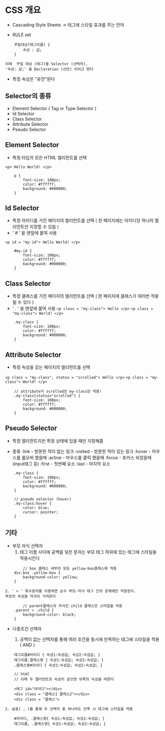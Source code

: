 # CSS 개요

* Cascading Style Sheets
	-> 태그에 스타일 효과를 주는 언어
	
* RULE set
```
	꾸밀대상(태그이름) {
		속성 : 값;
	}
```	
	이때  꾸밀 대상 (태그)을 Selector (선택자),
	'속성: 값;' 을 Declaration (선언) 이라고 한다
	
* 특징
	속성은 "유전"된다

## Selector의 종류
* Element Selector ( Tag or Type Selector )
* Id Selector
* Class Selector
* Attribute Selector
* Pseudo Selector


## Element Selector
* 특정 타입의 모든 HTML 엘리먼트를 선택

`<p> Hello World! </p>`
```
	p {
		font-size: 100px;
		color: #ffffff;
		background: #000000;
	}
```

## Id Selector
* 특정 아이디를 가진 페이지의 엘리먼트를 선택
	( 한 페이지에는 아이디당 하나의 엘리먼트만 지정할 수 있음 )
* ' # ‘ 을 맨앞에 붙여 사용

`<p id = "my-id"> Hello World! </p>`
```
	#my-id {
		font-size: 100px;
		color: #ffffff;
		background: #000000;
	}
```

## Class Selector
* 특정 클래스를 가진 페이지의 엘리먼트를 선택
	( 한 페이지에 클래스가 여러번 적용될 수 있다 )
* ' . ' 을 맨앞에 붙여 사용
`<p class = "my-class"> Hello </p>`
`<p class = "my-class"> World! </p>`
```
	.my-class {
		font-size: 100px;
		color: #ffffff;
		background: #000000;
	}
```

## Attribute Selector
* 특정 속성을 갖는 페이지의 엘리먼트를 선택
 
`<p class = "my-class", status = "scrolled"> Hello </p>`
`<p class = "my-class"> World! </p>`
```
	// attribute가 scrolled인 my-class만 적용!
	.my-class[status="scrolled"] {
		font-size: 100px;
		color: #ffffff;
		background: #000000;
	}
```

## Pseudo Selector
* 특정 엘리먼트지만 특정 상태에 있을 때만 지정해줌

* 종류
	:link - 방문한 적이 없는 링크
	:visited - 방문한 적이 있는 링크
	:hover - 마우스를 롤오버 했을때
	:active - 마우스를 클릭 했을때
	:focus - 포커스 되었을때(input태그 등)
	:first - 첫번째 요소
	:last - 마지막 요소
	
```
	.my-class {
		font-size: 100px;
		color: #ffffff;
		background: #000000;
	}

	// pseudo selector (hover)
	.my-class:hover {
		color: blue;
		cursor: pointer;
	}
```


## 기타
* 부모 자식 선택자
	1. 태그 이름 사이에 공백을 넣은 문자는 부모 태그 하위에 있는 태그에 스타일을 적용시킨다
```
		// box 클래스 내부의 모든 yellow-box클래스에 적용
	div.box .yellow-box {
		background-color: yellow;
	}
```

	2. ' > ' 특수문자를 이용하면 순수 부모-자식 태그 간의 관계에만 적용된다.
	부모의 속성을 자식이 가져온다
```
		// parent클래스의 자식인 child 클래스만 스타일을 적용
	.parent > .child {
		background-color: black;
	}
```

	
* 다중조건 선택자

	1. 공백이 없는 선택자를 통해 여러 조건을 동시에 만족하는 태그에 스타일을 적용 ( AND )
```		
	태그이름#아이디 { 속성1:속성값; 속성2:속성값; } 
	태그이름.클래스명 { 속성1:속성값; 속성2:속성값; }
	.클래스명#아이디 { 속성1:속성값; 속성2:속성값; }
```

```
	// html
	// 이때 두 엘리먼트의 속성이 같으면 뒤쪽의 속성을 따른다
	
	<태그 id="아이디"></div>
	<div class = "클래스1 클래스2"></div>
	<div class = "클래스">
```
	

	2. 쉼표( , )를 통해 두 선택자 중 하나라도 만족 시 태그에 스타일을 적용
```
	#아이디, .클래스명{ 속성1:속성값; 속성2:속성값; } 
	태그이름, .클래스명{ 속성1:속성값; 속성2:속성값; } 
```
